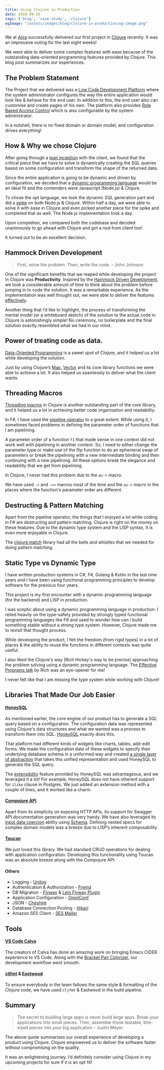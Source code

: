 ```yaml
---
title: Using Clojure in Production
date: 2018-09-26
tags: ['blog', 'case-study', 'clojure']
ogImage: "/assets/images/blog/clojure-in-production/og-image.png"
---
```


We at [Ajira](https://www.ajira.tech) successfully delivered our first project in [Clojure](https://clojure.org) recently. It was an impressive outing for the last eight weeks! 

We were able to deliver some complex features with ease because of the outstanding data-oriented programming features provided by Clojure. This blog post summarizes our experiences.

## The Problem Statement

The Project that we delivered was a [Low Code Development Platform](https://en.wikipedia.org/wiki/Low-code_development_platforms) where the system administrator configures the way the entire application would look like & behave for the end user. In addition to this, the end user also can customise and create pages of his own. The platform also provides [Role Based Access Control](https://en.wikipedia.org/wiki/Role-based_access_control) which is also configurable by the system administrator. 

In a nutshell, there is no fixed domain or domain model, and configuration drives everything!

## How & Why we chose Clojure

After going through a [lean inception](https://martinfowler.com/articles/lean-inception) with the client, we found that the critical piece that we have to solve is dynamically creating the SQL queries based on some configuration and transform the shape of the returned data. 

Since the entire application is going to be dynamic and driven by configuration, we decided that a [dynamic programming language](https://en.wikipedia.org/wiki/Dynamic_programming_language) would be an ideal fit and the contenders were Javascript (Node.js) & Clojure. 

To chose the opt language, we took the dynamic SQL generation part and did a [spike](https://en.wikipedia.org/wiki/Spike_(software_development)) on both Node.js & Clojure. Within half a day, we were able to solve it with ease in Clojure and even picked another piece for the spike and completed that as well. The Node.js implementation took a day. 

Upon completion, we compared both the codebase and decided unanimously to go ahead with Clojure and got a nod from client too!

It turned out to be an excellent decision.

## Hammock Driven Development

> First, solve the problem. Then, write the code. - John Johnson

One of the significant benefits that we reaped while developing the project in Clojure was **Productivity**. Inspired by the [Hammock Driven Development](https://www.youtube.com/watch?v=f84n5oFoZBc), we took a considerable amount of time to think about the problem before jumping in to code the solution. It was a remarkable experience. As the implementation was well thought out, we were able to deliver the features [effectively](https://www.youtube.com/watch?v=2V1FtfBDsLU).

Another thing that I’d like to highlight, the process of transforming the mental model (or a whiteboard sketch) of the solution to the actual code in Clojure is astonishingly simple! No ceremony, no boilerplate and the final solution exactly resembled what we had in our mind. 


## Power of treating code as data.

[Data-Oriented Programming](https://www.infoq.com/presentations/Thinking-in-Data) is a sweet spot of Clojure, and it helped us a lot while developing the solution. 

Just by using Clojure’s [Map](https://clojure.org/reference/data_structures#Maps), [Vector](https://clojure.org/reference/data_structures#Vectors) and its core library functions we were able to achieve a lot. It also helped us seamlessly to deliver what the client wants. 

## Threading Macros 

[Threading macros](https://clojure.org/guides/threading_macros) in Clojure is another outstanding part of the core library, and it helped us a lot in achieving better code organisation and readability. 

In F#, I have used the [pipeline operator](https://msdn.microsoft.com/en-us/visualfsharpdocs/conceptual/operators.%5b-h%5d-%5d%5b't1,'u%5d-function-%5bfsharp%5d) to a great extent. While using it, I sometimes faced problems in defining the parameter order of functions that I am pipelining. 

A parameter order of a function `f1` that made sense in one context did not work well with pipelining in another context. So, I need to either change the parameter type or make use of the flip function to do an ephemeral swap of parameters or break the pipelining with a new intermediate binding and then continuing with a new pipelining. All these options break the elegance and readability that we get from pipelining. 

In Clojure, I never had this problem due to the `as->` macro. 

We have used `->` and `->>` macros most of the time and the `as->` macro in the places where the function's parameter order are different.  

## Destructing & Pattern Matching

Apart from the pipeline operator, the things that I enjoyed a lot while coding in F# are destructing and pattern matching. Clojure is right on the money on these features. Due to the dynamic type system and the LISP syntax, It is even more enjoyable in Clojure. 

The [clojure.match](https://github.com/clojure/core.match/wiki/Overview) library had all the bells and whistles that we needed for doing pattern matching. 

## Static Type vs Dynamic Type

I have written production systems in C#, F#, Golang & Kotlin in the last nine years and I have been using functional programming principles to develop software for the previous four years. 

This project is my first encounter with a dynamic programming language (for the backend) and LISP in production.

I was sceptic about using a dynamic programming language in production. I relied heavily on the type-safety provided by strongly typed functional programming languages like F# and used to wonder how can I build something stable without a strong type system. However, Clojure made me to revisit that thought process.  

While developing the product, I felt the freedom (from rigid types) in a lot of places & the ability to reuse the functions in different contexts was quite useful.  

I also liked the Clojure's way (Rich Hickey's way to be precise) approaching the problem solving using a dynamic programming language. The [Effective Programs talk](https://www.youtube.com/watch?v=2V1FtfBDsLU) by Rich was an eye-opener for me! 

I never felt like that I am missing the type system while working with Clojure!

## Libraries That Made Our Job Easier

#### [HoneySQL](https://github.com/jkk/honeysql#honey-sql)

As mentioned earlier, the core engine of our product has to generate a SQL query based on a configuration. The configuration data was represented using Clojure's data structures and what we wanted was a process to transform them into SQL.  [HoneySQL](https://github.com/jkk/honeysql#honey-sql) exactly does this. 

That platform had different kinds of widgets like charts, tables, add-edit forms. We made the configuration data of these widgets to specify their underlying database schema in a uniformed way and created [a single layer of abstraction](http://principles-wiki.net/principles:single_level_of_abstraction) that takes this unified representation and used HoneySQL to generate the SQL query.

The [extensibility](https://github.com/jkk/honeysql#extensibility) feature provided by HoneySQL was advantageous, and we leveraged it a lot! For example, HoneySQL does not have inherent support for `ilike` clause in Postgres. We just added an extension method with a couple of lines, and it worked like a charm.

#### [Compojure API](https://github.com/metosin/compojure-api) 

Apart from its simplicity on exposing HTTP APIs, its support for Swagger API documentation generation was very handy. We have also leveraged its [input data coercion](https://github.com/metosin/compojure-api/wiki/Coercion) ability using [Schema](https://github.com/plumatic/schema). Defining nested specs for complex domain models was a breeze due to LISP’s inherent composability

#### [Toucan](https://github.com/metabase/toucan)

We just loved this library. We had standard CRUD operations for dealing with application configuration. Developing this functionality using Toucan was an absolute breeze along with the Compojure API. 

#### Others

* Logging - [Unilog](https://github.com/pyr/unilog)
* Authentication & Authorization - [Friend](https://github.com/cemerick/friend)
* DB Migration - [Flyway](https://flywaydb.org/) & [Lein Flyway Plugin](https://github.com/metaphor/lein-flyway)
* Application Configuration - [OmniConf](https://github.com/grammarly/omniconf)
* JSON - [Cheshire](https://github.com/dakrone/cheshire)
* Database Connection Pooling - [Hikari](https://github.com/tomekw/hikari-cp)
* Amazon SES Client - [SES Mailer](https://github.com/jstaffans/ses-mailer)

## Tools

#### [VS Code Calva](https://marketplace.visualstudio.com/items?itemName=cospaia.clojure4vscode)

The creators of Calva has done an amazing work on bringing Emacs CIDER experience to VS Code. Along with the [Bracket Pair Colorizer](https://marketplace.visualstudio.com/items?itemName=CoenraadS.bracket-pair-colorizer), our development workflow went smooth.  


#### [cljfmt](https://github.com/weavejester/cljfmt) & [Eastwood](https://github.com/jonase/eastwood)

To ensure everybody in the team follows the same style & formatting of the Clojure code, we have used `cljfmt` & Eastwood in the build pipeline. 

## Summary

> The secret to building large apps is never build large apps. Break your applications into small pieces. Then, assemble those testable, bite-sized pieces into your big application - Justin Meyer

The above quote summarizes our overall experience of developing a product using Clojure. Clojure empowered us to deliver the software faster without compromising on the quality. 

It was an enlightening journey. I’d definitely consider using Clojure in my upcoming projects for sure if it is an opt fit!